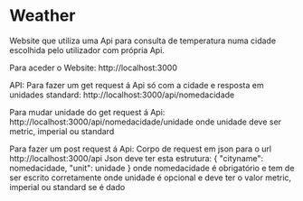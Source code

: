 # Weather
Website que utiliza uma Api para consulta de temperatura numa cidade escolhida pelo utilizador com própria Api.


Para aceder o Website:
http://localhost:3000


API:
Para fazer um get request á Api só com a cidade e resposta em unidades standard:
http://localhost:3000/api/nomedacidade

Para mudar unidade do get request á Api:
http://localhost:3000/api/nomedacidade/unidade
onde unidade deve ser metric, imperial ou standard

Para fazer um post request á Api:
Corpo de request em json para o url http://localhost:3000/api
Json deve ter esta estrutura:
{
  "cityname": nomedacidade,
  "unit": unidade
}
onde nomedacidade é obrigatório e tem de ser escrito corretamente
onde unidade é opcional e deve ter o valor metric, imperial ou standard se é dado
